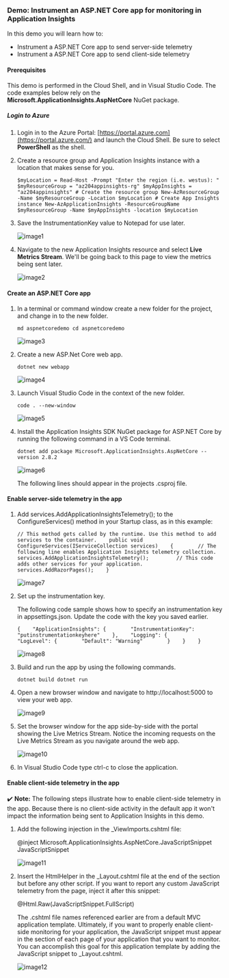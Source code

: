 ### Demo: Instrument an ASP.NET Core app for monitoring in Application Insights

In this demo you will learn how to:

- Instrument a ASP.NET Core app to send server-side telemetry
- Instrument a ASP.NET Core app to send client-side telemetry

#### Prerequisites

This demo is performed in the Cloud Shell, and in Visual Studio Code. The code examples below rely on the **Microsoft.ApplicationInsights.AspNetCore** NuGet package.

##### Login to Azure

1. Login in to the Azure Portal: [https://portal.azure.com](https://portal.azure.com/) and launch the Cloud Shell. Be sure to select **PowerShell** as the shell.

2. Create a resource group and Application Insights instance with a location that makes sense for you.

   `$myLocation = Read-Host -Prompt "Enter the region (i.e. westus): " $myResourceGroup = "az204appinsights-rg" $myAppInsights = "az204appinsights" # Create the resource group New-AzResourceGroup -Name $myResourceGroup -Location $myLocation # Create App Insights instance New-AzApplicationInsights -ResourceGroupName $myResourceGroup -Name $myAppInsights -location $myLocation`

3. Save the InstrumentationKey value to Notepad for use later.

   ![image1](images/image1.png)

4. Navigate to the new Application Insights resource and select **Live Metrics Stream**. We'll be going back to this page to view the metrics being sent later.

   ![image2](images/image2.png)

#### Create an ASP.NET Core app

1. In a terminal or command window create a new folder for the project, and change in to the new folder.

   `md aspnetcoredemo cd aspnetcoredemo`

   ![image3](images/image3.png)

2. Create a new ASP.Net Core web app.

   `dotnet new webapp`

   ![image4](images/image4.png)

3. Launch Visual Studio Code in the context of the new folder.

   `code . --new-window`

   ![image5](images/image5.png)

4. Install the Application Insights SDK NuGet package for ASP.NET Core by running the following command in a VS Code terminal.

   `dotnet add package Microsoft.ApplicationInsights.AspNetCore --version 2.8.2`

   ![image6](images/image6.png)

   The following lines should appear in the projects .csproj file.
   
   <ItemGroup>    <PackageReference Include="Microsoft.ApplicationInsights.AspNetCore" Version="2.8.2" /> </ItemGroup>

#### Enable server-side telemetry in the app

1. Add services.AddApplicationInsightsTelemetry(); to the ConfigureServices() method in your Startup class, as in this example:

   `// This method gets called by the runtime. Use this method to add services to the container.    public void ConfigureServices(IServiceCollection services)    {        // The following line enables Application Insights telemetry collection.        services.AddApplicationInsightsTelemetry();         // This code adds other services for your application.        services.AddRazorPages();    }`

   ![image7](images/image7.png)

2. Set up the instrumentation key.

   The following code sample shows how to specify an instrumentation key in appsettings.json. Update the code with the key you saved earlier.

   `{    "ApplicationInsights": {        "InstrumentationKey": "putinstrumentationkeyhere"    },    "Logging": {        "LogLevel": {        "Default": "Warning"        }    }    }`

   ![image8](images/image8.png)

3. Build and run the app by using the following commands.

   `dotnet build dotnet run`

4. Open a new browser window and navigate to http://localhost:5000 to view your web app.

   ![image9](images/image9.png)

5. Set the browser window for the app side-by-side with the portal showing the Live Metrics Stream. Notice the incoming requests on the Live Metrics Stream as you navigate around the web app.

   ![image10](images/image10.png)

6. In Visual Studio Code type ctrl-c to close the application.

#### Enable client-side telemetry in the app

✔️ **Note:** The following steps illustrate how to enable client-side telemetry in the app. Because there is no client-side activity in the default app it won't impact the information being sent to Application Insights in this demo.

1. Add the following injection in the _ViewImports.cshtml file:

   @inject Microsoft.ApplicationInsights.AspNetCore.JavaScriptSnippet JavaScriptSnippet

   ![image11](images/image11.png)

2. Insert the HtmlHelper in the _Layout.cshtml file at the end of the <head> section but before any other script. If you want to report any custom JavaScript telemetry from the page, inject it after this snippet:

   @Html.Raw(JavaScriptSnippet.FullScript)    </head>

   The .cshtml file names referenced earlier are from a default MVC application template. Ultimately, if you want to properly enable client-side monitoring for your application, the JavaScript snippet must appear in the <head> section of each page of your application that you want to monitor. You can accomplish this goal for this application template by adding the JavaScript snippet to _Layout.cshtml.
   
   ![image12](images/image12.png)
   
   
